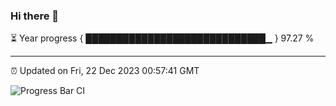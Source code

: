 ### Hi there 👋

⏳ Year progress { █████████████████████████████▁ } 97.27 %

---

⏰ Updated on Fri, 22 Dec 2023 00:57:41 GMT

![Progress Bar CI](https://github.com/JuvenileQ/Progress-Bar-CI/workflows/main/badge.svg)
